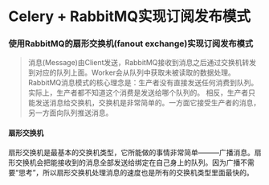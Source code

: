 # Celery + RabbitMQ实现订阅发布模式

###  使用RabbitMQ的扇形交换机(fanout exchange)实现订阅发布模式

> 消息(Message)由Client发送，RabbitMQ接收到消息之后通过交换机转发到对应的队列上面。Worker会从队列中获取未被读取的数据处理。
> RabbitMQ消息模式的核心理念是：生产者没有直接发送任何消费到队列。实际上，生产者都不知道这个消费是发送给哪个队列的。
> 相反，生产者只能发送消息给交换机，交换机是非常简单的。一方面它接受生产者的消息，另一方面向队列推送消息。

#### 扇形交换机
扇形交换机是最基本的交换机类型，它所能做的事情非常简单———广播消息。扇形交换机会把能接收到的消息全部发送给绑定在自己身上的队列。因为广播不需要“思考”，所以扇形交换机处理消息的速度也是所有的交换机类型里面最快的。
